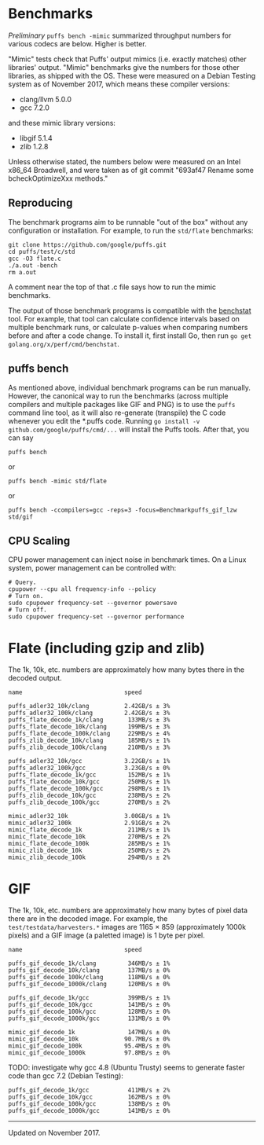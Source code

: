 # Benchmarks

*Preliminary* `puffs bench -mimic` summarized throughput numbers for various
codecs are below. Higher is better.

"Mimic" tests check that Puffs' output mimics (i.e. exactly matches) other
libraries' output. "Mimic" benchmarks give the numbers for those other
libraries, as shipped with the OS. These were measured on a Debian Testing
system as of November 2017, which means these compiler versions:

- clang/llvm 5.0.0
- gcc 7.2.0

and these mimic library versions:

- libgif 5.1.4
- zlib 1.2.8

Unless otherwise stated, the numbers below were measured on an Intel x86_64
Broadwell, and were taken as of git commit "693af47 Rename some
bcheckOptimizeXxx methods."


## Reproducing

The benchmark programs aim to be runnable "out of the box" without any
configuration or installation. For example, to run the `std/flate` benchmarks:

    git clone https://github.com/google/puffs.git
    cd puffs/test/c/std
    gcc -O3 flate.c
    ./a.out -bench
    rm a.out

A comment near the top of that .c file says how to run the mimic benchmarks.

The output of those benchmark programs is compatible with the
[benchstat](https://godoc.org/golang.org/x/perf/cmd/benchstat) tool. For
example, that tool can calculate confidence intervals based on multiple
benchmark runs, or calculate p-values when comparing numbers before and after a
code change. To install it, first install Go, then run `go get
golang.org/x/perf/cmd/benchstat`.


## puffs bench

As mentioned above, individual benchmark programs can be run manually. However,
the canonical way to run the benchmarks (across multiple compilers and multiple
packages like GIF and PNG) is to use the `puffs` command line tool, as it will
also re-generate (transpile) the C code whenever you edit the \*.puffs code.
Running `go install -v github.com/google/puffs/cmd/...` will install the Puffs
tools. After that, you can say

    puffs bench

or

    puffs bench -mimic std/flate

or

    puffs bench -ccompilers=gcc -reps=3 -focus=Benchmarkpuffs_gif_lzw std/gif


## CPU Scaling

CPU power management can inject noise in benchmark times. On a Linux system,
power management can be controlled with:

    # Query.
    cpupower --cpu all frequency-info --policy
    # Turn on.
    sudo cpupower frequency-set --governor powersave
    # Turn off.
    sudo cpupower frequency-set --governor performance


# Flate (including gzip and zlib)

The 1k, 10k, etc. numbers are approximately how many bytes there in the decoded
output.

    name                             speed

    puffs_adler32_10k/clang          2.42GB/s ± 3%
    puffs_adler32_100k/clang         2.42GB/s ± 3%
    puffs_flate_decode_1k/clang       133MB/s ± 3%
    puffs_flate_decode_10k/clang      199MB/s ± 3%
    puffs_flate_decode_100k/clang     229MB/s ± 4%
    puffs_zlib_decode_10k/clang       185MB/s ± 1%
    puffs_zlib_decode_100k/clang      210MB/s ± 3%

    puffs_adler32_10k/gcc            3.22GB/s ± 1%
    puffs_adler32_100k/gcc           3.23GB/s ± 0%
    puffs_flate_decode_1k/gcc         152MB/s ± 1%
    puffs_flate_decode_10k/gcc        250MB/s ± 1%
    puffs_flate_decode_100k/gcc       298MB/s ± 1%
    puffs_zlib_decode_10k/gcc         238MB/s ± 2%
    puffs_zlib_decode_100k/gcc        270MB/s ± 2%

    mimic_adler32_10k                3.00GB/s ± 1%
    mimic_adler32_100k               2.91GB/s ± 2%
    mimic_flate_decode_1k             211MB/s ± 1%
    mimic_flate_decode_10k            270MB/s ± 2%
    mimic_flate_decode_100k           285MB/s ± 1%
    mimic_zlib_decode_10k             250MB/s ± 2%
    mimic_zlib_decode_100k            294MB/s ± 2%


# GIF

The 1k, 10k, etc. numbers are approximately how many bytes of pixel data there
are in the decoded image. For example, the `test/testdata/harvesters.*` images
are 1165 × 859 (approximately 1000k pixels) and a GIF image (a paletted image)
is 1 byte per pixel.

    name                             speed

    puffs_gif_decode_1k/clang         346MB/s ± 1%
    puffs_gif_decode_10k/clang        137MB/s ± 0%
    puffs_gif_decode_100k/clang       118MB/s ± 0%
    puffs_gif_decode_1000k/clang      120MB/s ± 0%

    puffs_gif_decode_1k/gcc           399MB/s ± 1%
    puffs_gif_decode_10k/gcc          141MB/s ± 0%
    puffs_gif_decode_100k/gcc         128MB/s ± 0%
    puffs_gif_decode_1000k/gcc        131MB/s ± 0%

    mimic_gif_decode_1k               147MB/s ± 0%
    mimic_gif_decode_10k             90.7MB/s ± 0%
    mimic_gif_decode_100k            95.4MB/s ± 0%
    mimic_gif_decode_1000k           97.8MB/s ± 0%

TODO: investigate why gcc 4.8 (Ubuntu Trusty) seems to generate faster code
than gcc 7.2 (Debian Testing):

    puffs_gif_decode_1k/gcc           411MB/s ± 2%
    puffs_gif_decode_10k/gcc          162MB/s ± 0%
    puffs_gif_decode_100k/gcc         138MB/s ± 0%
    puffs_gif_decode_1000k/gcc        141MB/s ± 0%


---

Updated on November 2017.
